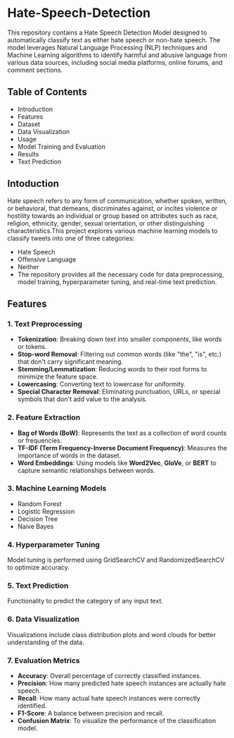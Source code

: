 # Hate-Speech-Detection
This repository contains a Hate Speech Detection Model designed to automatically classify text as either hate speech or non-hate speech. The model leverages Natural Language Processing (NLP) techniques and Machine Learning algorithms to identify harmful and abusive language from various data sources, including social media platforms, online forums, and comment sections.

## Table of Contents
* Introduction
* Features
* Dataset
* Data Visualization
* Usage
* Model Training and Evaluation
* Results
* Text Prediction

## Intoduction
Hate speech refers to any form of communication, whether spoken, written, or behavioral, that demeans, discriminates against, or incites violence or hostility towards an individual or group based on attributes such as race, religion, ethnicity, gender, sexual orientation, or other distinguishing characteristics.This project explores various machine learning models to classify tweets into one of three categories:
* Hate Speech
* Offensive Language
* Neither
* The repository provides all the necessary code for data preprocessing, model training, hyperparameter tuning, and real-time text prediction.

## Features
### 1. **Text Preprocessing**
   - **Tokenization**: Breaking down text into smaller components, like words or tokens.
   - **Stop-word Removal**: Filtering out common words (like "the", "is", etc.) that don't carry significant meaning.
   - **Stemming/Lemmatization**: Reducing words to their root forms to minimize the feature space.
   - **Lowercasing**: Converting text to lowercase for uniformity.
   - **Special Character Removal**: Eliminating punctuation, URLs, or special symbols that don't add value to the analysis.

### 2. **Feature Extraction**
   - **Bag of Words (BoW)**: Represents the text as a collection of word counts or frequencies.
   - **TF-IDF (Term Frequency-Inverse Document Frequency)**: Measures the importance of words in the dataset.
   - **Word Embeddings**: Using models like **Word2Vec**, **GloVe**, or **BERT** to capture semantic relationships between words.

### 3. **Machine Learning Models**
  * Random Forest
  * Logistic Regression
  * Decision Tree
  * Naive Bayes
    
### 4. **Hyperparameter Tuning**
   Model tuning is performed using GridSearchCV and RandomizedSearchCV to optimize accuracy.

### 5. **Text Prediction**
   Functionality to predict the category of any input text.

### 6. **Data Visualization**
  Visualizations include class distribution plots and word clouds for better understanding of the data.
   
### 7. **Evaluation Metrics**
   - **Accuracy**: Overall percentage of correctly classified instances.
   - **Precision**: How many predicted hate speech instances are actually hate speech.
   - **Recall**: How many actual hate speech instances were correctly identified.
   - **F1-Score**: A balance between precision and recall.
   - **Confusion Matrix**: To visualize the performance of the classification model.


